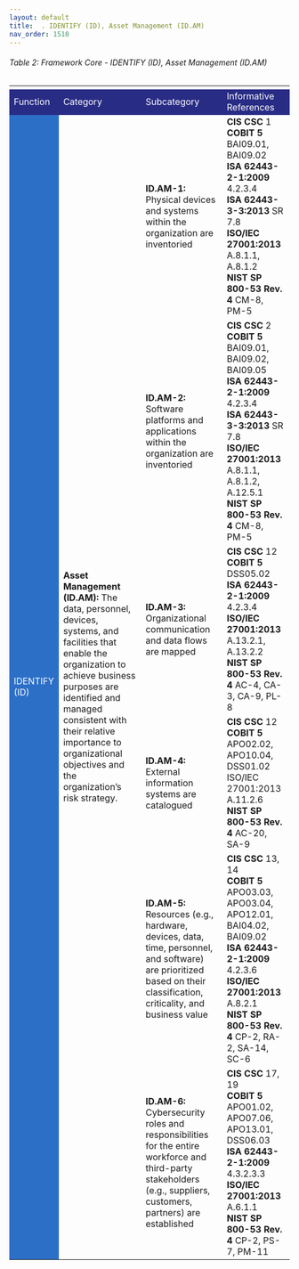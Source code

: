 ```yaml
---
layout: default
title:  . IDENTIFY (ID), Asset Management (ID.AM)
nav_order: 1510 
---
```


###### Table 2: Framework Core - IDENTIFY (ID), Asset Management (ID.AM)
<table>
  <tr>
    <td>
    </td>
    <td>
    </td>
    <td>
    </td>
    <td>
    </td>
    <td>
    </td>
    <td>
    </td>
    <td>
    </td>
    <td>
    </td>
  </tr>
  <tr>
    <td style="background-color:#292c85">
<span style="color:#ffffff">Function</span>
    </td>
    <td colspan="2" style="background-color:#292c85">
<span style="color:#ffffff">Category</span>
    </td>
    <td colspan="2" style="background-color:#292c85">
<span style="color:#ffffff">Subcategory</span>
    </td>
    <td colspan="3" style="background-color:#292c85">
<span style="color:#ffffff">Informative References</span>
    </td>
  </tr>
  <tr>
    <td rowspan="6" style="background-color:#2c6fc7">
<span style="color:#ffffff">IDENTIFY (ID)</span>
    </td>
    <td colspan="2" rowspan="6">
<span style="font-weight:bold">Asset Management (ID.AM):</span>
The data, personnel, devices, systems, and facilities that enable the organization to achieve business purposes are identified and managed consistent with their relative importance to organizational objectives and the organization’s risk strategy.
    </td>
    <td colspan="2">
<span style="font-weight:bold">ID.AM-1:</span> Physical devices and systems within the organization are inventoried
    </td>
    <td colspan="3">
<span style="font-weight:bold">CIS CSC</span> 1<br>
<span style="font-weight:bold">COBIT 5</span> BAI09.01, BAI09.02<br>
<span style="font-weight:bold">ISA 62443-2-1:2009</span> 4.2.3.4<br>
<span style="font-weight:bold">ISA 62443-3-3:2013</span> SR 7.8<br>
<span style="font-weight:bold">ISO/IEC 27001:2013</span> A.8.1.1, A.8.1.2<br> 
<span style="font-weight:bold">NIST SP 800-53 Rev. 4</span> CM-8, PM-5<br>
    </td>
  </tr>
  <tr>
    <td colspan="2">
<span style="font-weight:bold">ID.AM-2:</span> Software platforms and applications within the organization are inventoried
    </td>
    <td colspan="3">
<span style="font-weight:bold">CIS CSC</span> 2<br>
<span style="font-weight:bold">COBIT 5</span> BAI09.01, BAI09.02, BAI09.05<br>
<span style="font-weight:bold">ISA 62443-2-1:2009</span> 4.2.3.4<br>
<span style="font-weight:bold">ISA 62443-3-3:2013</span> SR 7.8<br>
<span style="font-weight:bold">ISO/IEC 27001:2013</span> A.8.1.1, A.8.1.2, A.12.5.1 
<span style="font-weight:bold">NIST SP 800-53 Rev. 4</span> CM-8, PM-5<br>
    </td>
  </tr>
  <tr>
    <td colspan="2">
<span style="font-weight:bold">ID.AM-3:</span> Organizational communication and data flows are mapped
    </td>
    <td colspan="3">
<span style="font-weight:bold">CIS CSC</span> 12<br>
<span style="font-weight:bold">COBIT 5</span> DSS05.02<br>
<span style="font-weight:bold">ISA 62443-2-1:2009</span> 4.2.3.4<br>
<span style="font-weight:bold">ISO/IEC 27001:2013</span> A.13.2.1, A.13.2.2<br>
<span style="font-weight:bold">NIST SP 800-53 Rev. 4</span> AC-4, CA-3, CA-9, PL-8<br>
    </td>
  </tr>
  <tr>
    <td colspan="2">
<span style="font-weight:bold">ID.AM-4: </span> External information systems are catalogued
    </td>
    <td colspan="3">
<span style="font-weight:bold">CIS CSC</span> 12<br>
<span style="font-weight:bold">COBIT 5</span> APO02.02, APO10.04, DSS01.02 ISO/IEC 27001:2013 A.11.2.6<br>
<span style="font-weight:bold">NIST SP 800-53 Rev. 4</span> AC-20, SA-9<br>
    </td>
  </tr>
  <tr>
    <td colspan="2">
<span style="font-weight:bold">ID.AM-5: </span> Resources (e.g., hardware, devices, data, time, personnel, and software) are prioritized based on their classification, criticality, and business value
    </td>
    <td colspan="3">
<span style="font-weight:bold">CIS CSC</span> 13, 14<br>
<span style="font-weight:bold">COBIT 5</span> APO03.03, APO03.04, APO12.01, BAI04.02, BAI09.02<br>
<span style="font-weight:bold">ISA 62443-2-1:2009</span> 4.2.3.6<br>
<span style="font-weight:bold">ISO/IEC 27001:2013</span> A.8.2.1<br>
<span style="font-weight:bold">NIST SP 800-53 Rev. 4</span> CP-2, RA-2, SA-14, SC-6<br>
    </td>
  </tr>
  <tr>
    <td colspan="2">
<span style="font-weight:bold">ID.AM-6: </span> Cybersecurity roles and responsibilities for the entire workforce and third-party stakeholders (e.g., suppliers, customers, partners) are established
    </td>
    <td colspan="3">
<span style="font-weight:bold">CIS CSC</span> 17, 19<br>
<span style="font-weight:bold">COBIT 5</span> APO01.02, APO07.06, APO13.01, DSS06.03<br>
<span style="font-weight:bold">ISA 62443-2-1:2009</span> 4.3.2.3.3<br>
<span style="font-weight:bold">ISO/IEC 27001:2013</span> A.6.1.1<br>
<span style="font-weight:bold">NIST SP 800-53 Rev. 4</span> CP-2, PS-7, PM-11<br>
    </td>
  </tr>
</table>

